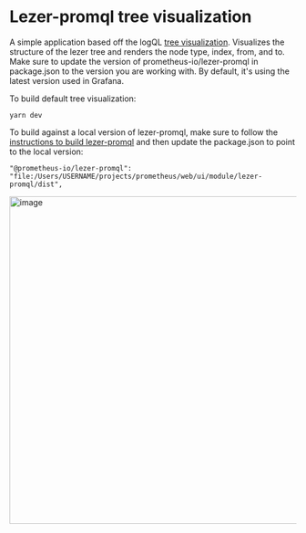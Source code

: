 # Lezer-promql tree visualization
A simple application based off the logQL [tree visualization](https://github.com/grafana/lezer-logql/blob/main/tools/tree-viz.html). Visualizes the structure of the lezer tree and renders the node type, index, from, and to.
Make sure to update the version of prometheus-io/lezer-promql in package.json to the version you are working with. By default, it's using the latest version used in Grafana.

To build default tree visualization:
```
yarn dev
```

To build against a local version of lezer-promql, make sure to follow the [instructions to build lezer-promql](https://github.com/prometheus/prometheus/blob/main/web/ui/module/lezer-promql/README.md) and then update the package.json to point to the local version: 

    "@prometheus-io/lezer-promql": "file:/Users/USERNAME/projects/prometheus/web/ui/module/lezer-promql/dist",
    
<img width="574" alt="image" src="https://github.com/gtk-grafana/lezer-promql-tree-viz/assets/109082771/401284bb-1fcb-4f6c-9b4c-1d057bbaf6d4">
